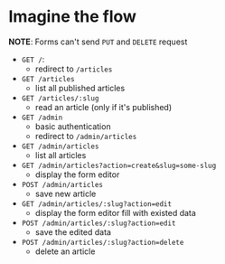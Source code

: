 # Imagine the flow

**NOTE**: Forms can't send `PUT` and `DELETE` request

- `GET /`:
  - redirect to `/articles`
- `GET /articles`
  - list all published articles
- `GET /articles/:slug`
  - read an article (only if it's published)
- `GET /admin`
  - basic authentication
  - redirect to `/admin/articles`
- `GET /admin/articles`
  - list all articles
- `GET /admin/articles?action=create&slug=some-slug`
  - display the form editor
- `POST /admin/articles`
  - save new article
- `GET /admin/articles/:slug?action=edit`
  - display the form editor fill with existed data
- `POST /admin/articles/:slug?action=edit`
  - save the edited data
- `POST /admin/articles/:slug?action=delete`
  - delete an article
